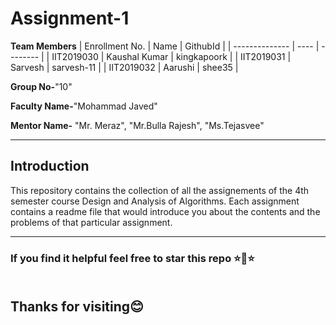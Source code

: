 # Assignment-1

**Team Members**
|   Enrollment No.  |   Name   | GithubId |
|   --------------  |   ----   | -------- |
|    IIT2019030  |   Kaushal Kumar | kingkapoork |
|    IIT2019031  |   Sarvesh | sarvesh-11 | 
|    IIT2019032  |   Aarushi | shee35  |

**Group No-**"10"

**Faculty Name-**"Mohammad Javed"

**Mentor Name-** "Mr. Meraz", "Mr.Bulla Rajesh", "Ms.Tejasvee"

---
## Introduction
This repository contains the collection of all the assignements of the 4th semester course Design and Analysis of Algorithms. Each assignment contains a readme file that would introduce you about the contents and the problems of that particular assignment.

---
### If you find it helpful feel free to star this repo ⭐💓⭐<br></br>
## Thanks for visiting😊

